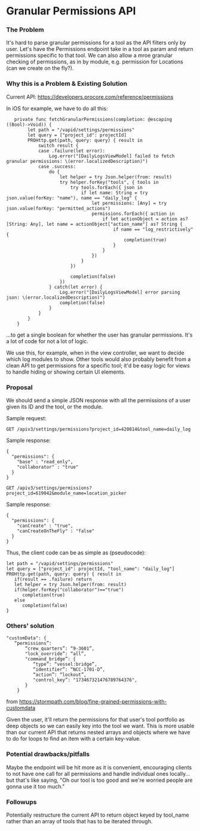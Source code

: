 
Granular Permissions API
===

### The Problem
It's hard to parse granular permissions for a tool as the API filters only by user.
Let's have the Permissions endpoint take in a tool as param and return permissions specific to that tool. We can also allow a mroe granular checking of permissions, as in by module, e.g. permission for Locations (can we create on the fly?).

### Why this is a Problem & Existing Solution
Current API: https://developers.procore.com/reference/permissions

In iOS for example, we have to do all this:

```
   private func fetchGranularPermissions(completion: @escaping ((Bool)->Void)) {
        let path = "/vapid/settings/permissions"
        let query = ["project_id": projectId]
        PROHttp.get(path, query: query) { result in
            switch result {
            case .failure(let error):
                Log.error("[DailyLogsViewModel] failed to fetch granular permissions: \(error.localizedDescription)")
            case .success:
                do {
                    let helper = try Json.helper(from: result)
                    try helper.forKey("tools", { tools in
                        try tools.forEach({ json in
                            if let name: String = try json.value(forKey: "name"), name == "daily_log" {
                                let permissions: [Any] = try json.value(forKey: "permitted_actions")
                                permissions.forEach({ action in
                                    if let actionObject = action as? [String: Any], let name = actionObject["action_name"] as? String {
                                        if name == "log_restrictively" {
                                            completion(true)
                                        }
                                    }
                                })
                            }
                        })

                        completion(false)
                    })
                } catch(let error) {
                    Log.error("[DailyLogsViewModel] error parsing json: \(error.localizedDescription)")
                    completion(false)
                }
            }
        }
    }
```


...to get a single boolean for whether the user has granular permissions.
It's a lot of code for not a lot of logic.

We use this, for example, when in the view controller, we want to decide which log modules to show. Other tools would also probably benefit from a clean API to get permissions for a specific tool; it'd be easy logic for views to handle hiding or showing certain UI elements.

### Proposal

We should send a simple JSON response with all the permissions of a user given its ID and the tool, or the module.

Sample request:

```GET /apiv3/settings/permissions?project_id=420814&tool_name=daily_log```

Sample response:
```
{
  "permissions": {
    "base" : "read_only",
    "collaborator" : "true"
  }
}
```

```GET /apiv3/settings/permissions?project_id=619042&module_name=location_picker```

Sample response:
```
{
  "permissions": {
    "canCreate" : "true",
    "canCreateOnTheFly" : "false"
  }
}
```

Thus, the client code can be as simple as (pseudocode): 
```
let path = "/vapid/settings/permissions"
let query = ["project_id": projectId, "tool_name": "daily_log"]
PROHttp.get(path, query: query) { result in
   if(result == .failure) return
   let helper = try Json.helper(from: result)
   if(helper.forKey("collaborator")=="true")
      completion(true)
   else 
      completion(false)
}
```

### Others' solution
```
"customData": {
   “permissions”:
       “crew_quarters”: “9-3601”,
       "lock_override”: “all”,
       "command_bridge”: {
          “type”: “vessel:bridge”,
          “identifier”: “NCC-1701-D”,
          “action”: “lockout”,
          "control_key”: "173467321476789764376",
       }
    }
```
from https://stormpath.com/blog/fine-grained-permissions-with-customdata

Given the user, it'll return the permissions for that user's tool portfolio as deep objects so we can easily key into the tool we want. This is more usable than our current API that returns nested arrays and objects where we have to do for loops to find an item with a certain key-value.


### Potential drawbacks/pitfalls
Maybe the endpoint will be hit more as it is convenient, encouraging clients to not have one call for all permissions and handle individual ones locally... but that's like saying, "Oh our tool is too good and we're worried people are gonna use it too much."

### Followups

Potentially restructure the current API to return object keyed by tool_name rather than an array of tools that has to be iterated through.
